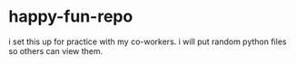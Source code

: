 # happy-fun-repo

i set this up for practice with my co-workers. i will put random python files so others can view them.
